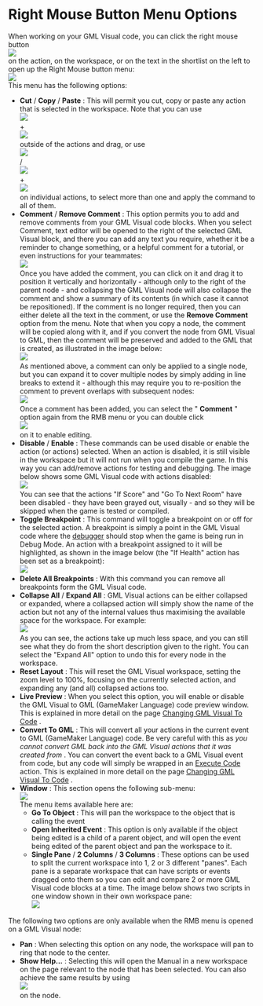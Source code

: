 # Right Mouse Button Menu Options

When working on your GML Visual code, you can click the right mouse
button  
![](https://gms.magecorn.com/Manual/assets/Images/Icons/Icon_LMB.png)  
on the action, on the workspace, or on the text in the shortlist on the
left to open up the Right Mouse button menu:  
![](https://gms.magecorn.com/Manual/assets/Images/Scripting_Reference/Drag_And_Drop/Overview/DnD_RMB_Menu.png)  
This menu has the following options:

-   **Cut** / **Copy** / **Paste** : This will permit you cut, copy or
    paste any action that is selected in the workspace. Note that you
    can use  
    ![](https://gms.magecorn.com/Manual/assets/Images/Icons/Icon_Shift.png)  
    +  
    ![](https://gms.magecorn.com/Manual/assets/Images/Icons/Icon_LMB.png)  
    outside of the actions and drag, or use  
    ![](https://gms.magecorn.com/Manual/assets/Images/Icons/Icon_Ctrl.png)  
    /  
    ![](https://gms.magecorn.com/Manual/assets/Images/Icons/Icon_Cmd.png)  
    +  
    ![](https://gms.magecorn.com/Manual/assets/Images/Icons/Icon_LMB.png)  
    on individual actions, to select more than one and apply the command
    to all of them.
-   **Comment** / **Remove Comment** : This option permits you to add
    and remove comments from your GML Visual code blocks. When you
    select Comment, text editor will be opened to the right of the
    selected GML Visual block, and there you can add any text you
    require, whether it be a reminder to change something, or a helpful
    comment for a tutorial, or even instructions for your teammates:  
    ![](https://gms.magecorn.com/Manual/assets/Images/Scripting_Reference/Drag_And_Drop/Overview/DnD_Add_Comment.gif)  
    Once you have added the comment, you can click on it and drag it to
    position it vertically and horizontally - although only to the right
    of the parent node - and collapsing the GML Visual node will also
    collapse the comment and show a summary of its contents (in which
    case it cannot be repositioned). If the comment is no longer
    required, then you can either delete all the text in the comment, or
    use the **Remove Comment** option from the menu. Note that when you
    copy a node, the comment will be copied along with it, and if you
    convert the node from GML Visual to GML, then the comment will be
    preserved and added to the GML that is created, as illustrated in
    the image below:  
    ![](https://gms.magecorn.com/Manual/assets/Images/Scripting_Reference/Drag_And_Drop/Overview/DnD_Comments_In_GML.png)  
    As mentioned above, a comment can only be applied to a single node,
    but you can expand it to cover multiple nodes by simply adding in
    line breaks to extend it - although this may require you to
    re-position the comment to prevent overlaps with subsequent nodes:  
    ![](https://gms.magecorn.com/Manual/assets/Images/Scripting_Reference/Drag_And_Drop/Overview/DnD_Comments_Extended.png)  
    Once a comment has been added, you can select the " **Comment** "
    option again from the RMB menu or you can double click  
    ![](https://gms.magecorn.com/Manual/assets/Images/Icons/Icon_LMB.png)  
    on it to enable editing.
-   **Disable** / **Enable** : These commands can be used disable or
    enable the action (or actions) selected. When an action is disabled,
    it is still visible in the workspace but it will not run when you
    compile the game. In this way you can add/remove actions for testing
    and debugging. The image below shows some GML Visual code with
    actions disabled:  
    ![](https://gms.magecorn.com/Manual/assets/Images/Scripting_Reference/Drag_And_Drop/Overview/DnD_Disable_Actions.png)  
    You can see that the actions "If Score" and "Go To Next Room" have
    been disabled - they have been grayed out, visually - and so they
    will be skipped when the game is tested or compiled.
-   **Toggle Breakpoint** : This command will toggle a breakpoint on or
    off for the selected action. A breakpoint is simply a point in the
    GML Visual code where the
    [debugger](../../IDE_Tools/The_Debugger) should stop when the
    game is being run in Debug Mode. An action with a breakpoint
    assigned to it will be highlighted, as shown in the image below (the
    "If Health" action has been set as a breakpoint):  
    ![](https://gms.magecorn.com/Manual/assets/Images/Scripting_Reference/Drag_And_Drop/Overview/DnD_ToggleBreakpoint.png)  
-   **Delete All Breakpoints** : With this command you can remove all
    breakpoints form the GML Visual code.
-   **Collapse All** / **Expand All** : GML Visual actions can be either
    collapsed or expanded, where a collapsed action will simply show the
    name of the action but not any of the internal values thus
    maximising the available space for the workspace. For example:  
    ![](https://gms.magecorn.com/Manual/assets/Images/Scripting_Reference/Drag_And_Drop/Overview/DnD_CollapseActions.png)  
    As you can see, the actions take up much less space, and you can
    still see what they do from the short description given to the
    right. You can select the "Expand All" option to undo this for every
    node in the workspace.
-   **Reset Layout** : This will reset the GML Visual workspace, setting
    the zoom level to 100%, focusing on the currently selected action,
    and expanding any (and all) collapsed actions too.
-   **Live Preview** : When you select this option, you will enable or
    disable the GML Visual to GML (GameMaker Language) code preview
    window. This is explained in more detail on the page [Changing GML
    Visual To Code](Changing_DnD_To_Code) .
-   **Convert To GML** : This will convert all your actions in the
    current event to GML (GameMaker Language) code. Be very careful with
    this as *you cannot convert GML back into the GML Visual actions
    that it was created from* . You can convert the event back to a GML
    Visual event from code, but any code will simply be wrapped in an
    [Execute Code](../Drag_And_Drop_Reference/Common/Execute_Code)
    action. This is explained in more detail on the page [Changing GML
    Visual To Code](Changing_DnD_To_Code) .
-   **Window** : This section opens the following sub-menu:  
    ![](https://gms.magecorn.com/Manual/assets/Images/Scripting_Reference/Drag_And_Drop/Overview/DnD_WindowOptions.png)  
    The menu items available here are:
    -   **Go To Object** : This will pan the workspace to the object
        that is calling the event
    -   **Open Inherited Event** : This option is only available if the
        object being edited is a child of a parent object, and will open
        the event being edited of the parent object and pan the
        workspace to it.
    -   **Single Pane** / **2 Columns** / **3 Columns** : These options
        can be used to split the current workspace into 1, 2 or 3
        different "panes". Each pane is a separate workspace that can
        have scripts or events dragged onto them so you can edit and
        compare 2 or more GML Visual code blocks at a time. The image
        below shows two scripts in one window shown in their own
        workspace pane:  
        ![](https://gms.magecorn.com/Manual/assets/Images/Scripting_Reference/Drag_And_Drop/Overview/DnD_SplitPaneWindow.png)  

The following two options are only available when the RMB menu is opened
on a GML Visual node:

-   **Pan** : When selecting this option on any node, the workspace will
    pan to ring that node to the center.
-   **Show Help...** : Selecting this will open the Manual in a new
    workspace on the page relevant to the node that has been selected.
    You can also achieve the same results by using  
    ![](https://gms.magecorn.com/Manual/assets/Images/Icons/Icon_f1.png)  
    on the node.
